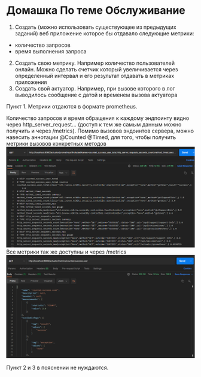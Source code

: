 # Домашка По теме Обслуживание
          
1) Создать (можно использовать существующее из предыдущих заданий) веб приложение которое бы отдавало следующие метрики:
  - количество запросов 
  - время выполнения запроса
2) Создать свою метрику. Например количество пользователей онлайн. Можно сделать счетчик который увеличивается через определенный интервал и его результат отдавать в метриках приложения
3) Создать свой актуатор. Например, при вызове которого в лог выводилось сообщение с датой и временем вызова актуатора

Пункт 1. Метрики отдаются в формате prometheus.

Количество запросов и время обращения к каждому эндпоинту видно через 
http_server_request... (доступ к тем же самым данным можно получить и через
/metrics). Помимо вызовов эндоинтов сервера, можно навесить аннотации 
@Counted @Timed, для того, чтобы получить метрики вызовов конкретных методов  
![](image/prometeus.png)
Все метрики так же доступны и через /metrics
![](image/metrics_count.png)

Пункт 2 и 3 в пояснении не нуждаются.